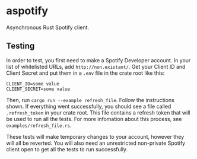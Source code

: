 # aspotify

Asynchronous Rust Spotify client.

## Testing

In order to test, you first need to make a Spotify Developer account. In your list of whitelisted URLs, add `http://non.existant/`. Get your Client ID and Client Secret and put them in a `.env` file in the crate root like this:
```
CLIENT_ID=some value
CLIENT_SECRET=some value
```
Then, run `cargo run --example refresh_file`. Follow the instructions shown. If everything went successfully, you should see a file called `.refresh_token` in your crate root. This file contains a refresh token that will be used to run all the tests. For more infomation about this process, see `examples/refresh_file.rs`.

These tests will make temporary changes to your account, however they will all be reverted. You will also need an unrestricted non-private Spotify client open to get all the tests to run successfully.
